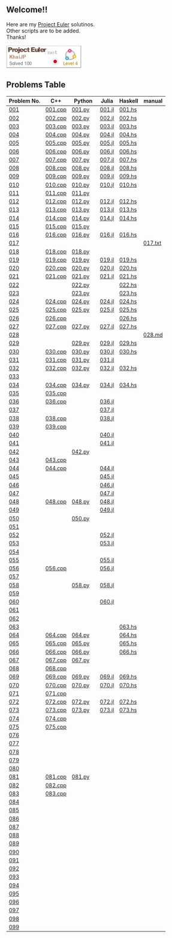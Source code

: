 ## Welcome!!
Here are my [Project Euler](https://projecteuler.net/about) solutinos.  
Other scripts are to be added.  
Thanks!  

![asof 02/Apr/2024](figures/KhaiJP.png)


## Problems Table
| Problem No. | C++ | Python | Julia | Haskell | manual |
| ----------- | --- | ------ | ----- | ------- | ------ |
| [001](https://projecteuler.net/problem=1)  | [001.cpp](\<100/001/001.cpp) | [001.py](\<100/001/001.py) | [001.jl](\<100/001/001.jl) | [001.hs](\<100/001/001.hs) | |
| [002](https://projecteuler.net/problem=2)  | [002.cpp](\<100/002/002.cpp) | [002.py](\<100/002/002.py) | [002.jl](\<100/002/002.jl) | [002.hs](\<100/002/002.hs) | |
| [003](https://projecteuler.net/problem=3)  | [003.cpp](\<100/003/003.cpp) | [003.py](\<100/003/003.py) | [003.jl](\<100/003/003.jl) | [003.hs](\<100/003/003.hs) | |
| [004](https://projecteuler.net/problem=4)  | [004.cpp](\<100/004/004.cpp) | [004.py](\<100/004/004.py) | [004.jl](\<100/004/004.jl) | [004.hs](\<100/004/004.hs) | |
| [005](https://projecteuler.net/problem=5)  | [005.cpp](\<100/005/005.cpp) | [005.py](\<100/005/005.py) | [005.jl](\<100/005/005.jl) | [005.hs](\<100/005/005.hs) | |
| [006](https://projecteuler.net/problem=6)  | [006.cpp](\<100/006/006.cpp) | [006.py](\<100/006/006.py) | [006.jl](\<100/006/006.jl) | [006.hs](\<100/006/006.hs) | |
| [007](https://projecteuler.net/problem=7)  | [007.cpp](\<100/007/007.cpp) | [007.py](\<100/007/007.py) | [007.jl](\<100/007/007.jl) | [007.hs](\<100/007/007.hs) | |
| [008](https://projecteuler.net/problem=8)  | [008.cpp](\<100/008/008.cpp) | [008.py](\<100/008/008.py) | [008.jl](\<100/008/008.jl) | [008.hs](\<100/008/008.hs) | |
| [009](https://projecteuler.net/problem=9)  | [009.cpp](\<100/009/009.cpp) | [009.py](\<100/009/009.py) | [009.jl](\<100/009/009.jl) | [009.hs](\<100/009/009.hs) | |
| [010](https://projecteuler.net/problem=10) | [010.cpp](\<100/010/010.cpp) | [010.py](\<100/010/010.py) | [010.jl](\<100/010/010.jl) | [010.hs](\<100/010/010.hs) | |
| [011](https://projecteuler.net/problem=11) | [011.cpp](\<100/011/011.cpp) | [011.py](\<100/011/011.py) |                            |                            | |
| [012](https://projecteuler.net/problem=12) | [012.cpp](\<100/012/012.cpp) | [012.py](\<100/012/012.py) | [012.jl](\<100/012/012.jl) | [012.hs](\<100/012/012.hs) | |
| [013](https://projecteuler.net/problem=13) | [013.cpp](\<100/013/013.cpp) | [013.py](\<100/013/013.py) | [013.jl](\<100/013/013.jl) | [013.hs](\<100/013/013.hs) | |
| [014](https://projecteuler.net/problem=14) | [014.cpp](\<100/014/014.cpp) | [014.py](\<100/014/014.py) | [014.jl](\<100/014/014.jl) | [014.hs](\<100/014/014.hs) | |
| [015](https://projecteuler.net/problem=15) | [015.cpp](\<100/015/015.cpp) | [015.py](\<100/015/015.py) |                            |                            | |
| [016](https://projecteuler.net/problem=16) | [016.cpp](\<100/016/016.cpp) | [016.py](\<100/016/016.py) | [016.jl](\<100/016/016.jl) | [016.hs](\<100/016/016.hs) | |
| [017](https://projecteuler.net/problem=17) |                              |                            |                            | <!-- [017.hs](\<100/017/017.hs)--> | [017.txt](\<100/017/017.txt) |
| [018](https://projecteuler.net/problem=18) | [018.cpp](\<100/018/018.cpp) | [018.py](\<100/018/018.py) |  |                            | |
| [019](https://projecteuler.net/problem=19) | [019.cpp](\<100/019/019.cpp) | [019.py](\<100/019/019.py) | [019.jl](\<100/019/019.jl) | [019.hs](\<100/019/019.hs) | |
| [020](https://projecteuler.net/problem=20) | [020.cpp](\<100/020/020.cpp) | [020.py](\<100/020/020.py) | [020.jl](\<100/020/020.jl) | [020.hs](\<100/020/020.hs) | |
| [021](https://projecteuler.net/problem=21) | [021.cpp](\<100/021/021.cpp) | [021.py](\<100/021/021.py) | [021.jl](\<100/021/021.jl) | [021.hs](\<100/021/021.hs) | |
| [022](https://projecteuler.net/problem=22) |  | [022.py](\<100/022/022.py) |  | [022.hs](\<100/022/022.hs) |  |
| [023](https://projecteuler.net/problem=23) |  | [023.py](\<100/023/023.py) |  | [023.hs](\<100/023/023.hs) | |
| [024](https://projecteuler.net/problem=24) | [024.cpp](\<100/024/024.cpp) | [024.py](\<100/024/024.py) | [024.jl](\<100/024/024.jl) | [024.hs](\<100/024/024.hs) | |
| [025](https://projecteuler.net/problem=25) | [025.cpp](\<100/025/025.cpp) | [025.py](\<100/025/025.py) | [025.jl](\<100/025/025.jl) | [025.hs](\<100/025/025.hs) | |
| [026](https://projecteuler.net/problem=26) | [026.cpp](\<100/026/026.cpp) | <!-- [025.py](\<100/025/025.py) --> | <!-- [025.jl](\<100/025/025.jl) --> | [026.hs](\<100/026/026.hs) | |
| [027](https://projecteuler.net/problem=27) | [027.cpp](\<100/027/027.cpp) | [027.py](\<100/027/027.py)| [027.jl](\<100/027/027.jl) | [027.hs](\<100/027/027.hs) | |
| [028](https://projecteuler.net/problem=28) | <!-- [028.cpp](\<100/028/028.cpp) --> | <!-- [028.py](\<100/028/028.py) --> | <!-- [028.jl](\<100/028/028.jl) --> |                           | [028.md](\<100/028/028.md) |
| [029](https://projecteuler.net/problem=29) | <!-- [029.cpp](\<100/029/029.cpp) --> | [029.py](\<100/029/029.py) | [029.jl](\<100/029/029.jl) | [029.hs](\<100/029/029.hs) | |
| [030](https://projecteuler.net/problem=30) | [030.cpp](\<100/030/030.cpp) | [030.py](\<100/030/030.py) | [030.jl](\<100/030/030.jl) | [030.hs](\<100/030/030.hs) | |
| [031](https://projecteuler.net/problem=31) | [031.cpp](\<100/031/031.cpp) | [031.py](\<100/031/031.py) | [031.jl](\<100/031/031.jl) |                            | |
| [032](https://projecteuler.net/problem=32) | [032.cpp](\<100/032/032.cpp) | [032.py](\<100/032/032.py) | [032.jl](\<100/032/032.jl) | [032.hs](\<100/032/032.hs) | |
| [033](https://projecteuler.net/problem=33) | <!-- [033.cpp](\<100/033/033.cpp) --> | <!-- [033.py](\<100/033/033.py) --> | <!-- [033.jl](\<100/033/033.jl) --> |                            | |
| [034](https://projecteuler.net/problem=34) | [034.cpp](\<100/034/034.cpp) | [034.py](\<100/034/034.py) | [034.jl](\<100/034/034.jl) | [034.hs](\<100/034/034.hs) | |
| [035](https://projecteuler.net/problem=35) | [035.cpp](\<100/035/035.cpp) | <!-- [035.py](\<100/035/035.py) --> | <!-- [035.jl](\<100/035/035.jl) --> |                            | |
| [036](https://projecteuler.net/problem=36) | [036.cpp](\<100/036/036.cpp) | <!-- [036.py](\<100/036/036.py) --> | [036.jl](\<100/036/036.jl) |                            | |
| [037](https://projecteuler.net/problem=37) | <!-- [037.cpp](\<100/037/037.cpp) --> | <!-- [037.py](\<100/037/037.py) --> | [037.jl](\<100/037/037.jl) |                            | |
| [038](https://projecteuler.net/problem=38) | [038.cpp](\<100/038/038.cpp) | <!-- [038.py](\<100/038/038.py) --> | [038.jl](\<100/038/038.jl) |                            | |
| [039](https://projecteuler.net/problem=39) | [039.cpp](\<100/039/039.cpp) | <!-- [039.py](\<100/039/039.py) --> | <!-- [039.jl](\<100/039/039.jl) --> |                            | |
| [040](https://projecteuler.net/problem=40) | <!-- [040.cpp](\<100/040/040.cpp) --> | <!-- [040.py](\<100/040/040.py) --> | [040.jl](\<100/040/040.jl) |                            | |
| [041](https://projecteuler.net/problem=41) | <!-- [041.cpp](\<100/041/041.cpp) --> | <!-- [041.py](\<100/041/041.py) --> | [041.jl](\<100/041/041.jl) |                            | |
| [042](https://projecteuler.net/problem=42) | <!-- [042.cpp](\<100/042/042.cpp) --> | [042.py](\<100/042/042.py) | <!-- [042.jl](\<100/042/042.jl) --> |                            | |
| [043](https://projecteuler.net/problem=43) | [043.cpp](\<100/043/043.cpp) | <!-- [043.py](\<100/043/043.py) --> | <!-- [043.jl](\<100/043/043.jl) --> |                            | |
| [044](https://projecteuler.net/problem=44) | [044.cpp](\<100/044/044.cpp) | <!-- [044.py](\<100/044/044.py) --> | [044.jl](\<100/044/044.jl) |                            | |
| [045](https://projecteuler.net/problem=45) | <!-- [045.cpp](\<100/045/045.cpp) --> | <!-- [045.py](\<100/045/045.py) --> | [045.jl](\<100/045/045.jl) |                            | |
| [046](https://projecteuler.net/problem=46) | <!-- [046.cpp](\<100/046/046.cpp) --> | <!-- [046.py](\<100/046/046.py) --> | [046.jl](\<100/046/046.jl) |                            | |
| [047](https://projecteuler.net/problem=47) | <!-- [047.cpp](\<100/047/047.cpp) --> | <!-- [047.py](\<100/047/047.py) --> | [047.jl](\<100/047/047.jl) |                            | |
| [048](https://projecteuler.net/problem=48) | [048.cpp](\<100/048/048.cpp) | [048.py](\<100/048/048.py) | [048.jl](\<100/048/048.jl) |                            | |
| [049](https://projecteuler.net/problem=49) | <!-- [049.cpp](\<100/049/049.cpp) --> | <!-- [049.py](\<100/049/049.py) --> | [049.jl](\<100/049/049.jl) |                            | |
| [050](https://projecteuler.net/problem=50) | <!-- [050.cpp](\<100/050/050.cpp) --> | [050.py](\<100/050/050.py) | <!-- [050.jl](\<100/050/050.jl) --> |                            | |
| [051](https://projecteuler.net/problem=51) | <!-- [051.cpp](\<100/051/051.cpp) --> | <!-- [051.py](\<100/051/051.py) --> | <!-- [051.jl](\<100/051/051.jl) --> |                            | |
| [052](https://projecteuler.net/problem=52) | <!-- [052.cpp](\<100/052/052.cpp) --> | <!-- [052.py](\<100/052/052.py) --> | [052.jl](\<100/052/052.jl) |                            | |
| [053](https://projecteuler.net/problem=53) | <!-- [053.cpp](\<100/053/053.cpp) --> | <!-- [053.py](\<100/053/053.py) --> | [053.jl](\<100/053/053.jl) |                            | |
| [054](https://projecteuler.net/problem=54) | <!-- [054.cpp](\<100/054/054.cpp) --> | <!-- [054.py](\<100/054/054.py) --> | <!-- [054.jl](\<100/054/054.jl) --> |                            | |
| [055](https://projecteuler.net/problem=55) | <!-- [055.cpp](\<100/055/055.cpp) --> | <!-- [055.py](\<100/055/055.py) --> | [055.jl](\<100/055/055.jl) |                            | |
| [056](https://projecteuler.net/problem=56) | [056.cpp](\<100/056/056.cpp) | <!-- [056.py](\<100/056/056.py) --> | [056.jl](\<100/056/056.jl) |                            | |
| [057](https://projecteuler.net/problem=57) | <!-- [057.cpp](\<100/057/057.cpp) --> | <!-- [057.py](\<100/057/057.py) --> | <!-- [057.jl](\<100/057/057.jl) --> |                            | |
| [058](https://projecteuler.net/problem=58) | <!-- [058.cpp](\<100/058/058.cpp) --> | [058.py](\<100/058/058.py) | [058.jl](\<100/058/058.jl) |                            | |
| [059](https://projecteuler.net/problem=59) | <!-- [059.cpp](\<100/059/059.cpp) --> | <!-- [059.py](\<100/059/059.py) --> | <!-- [059.jl](\<100/059/059.jl) --> |                            | |
| [060](https://projecteuler.net/problem=60) | <!-- [060.cpp](\<100/060/060.cpp) --> | <!-- [060.py](\<100/060/060.py) --> | [060.jl](\<100/060/060.jl) |                            | |
| [061](https://projecteuler.net/problem=61) | <!-- [061.cpp](\<100/061/061.cpp) --> | <!-- [061.py](\<100/061/061.py) --> | <!-- [061.jl](\<100/061/061.jl) --> |                            | |
| [062](https://projecteuler.net/problem=62) | <!-- [062.cpp](\<100/062/062.cpp) --> | <!-- [062.py](\<100/062/062.py) --> | <!-- [062.jl](\<100/062/062.jl) --> |                            | |
| [063](https://projecteuler.net/problem=63) | <!-- [063.cpp](\<100/063/063.cpp) --> | <!-- [063.py](\<100/063/063.py) --> | <!-- [063.jl](\<100/063/063.jl) --> | [063.hs](\<100/063/063.hs) | |
| [064](https://projecteuler.net/problem=64) | [064.cpp](\<100/064/064.cpp) | [064.py](\<100/064/064.py) | <!-- [064.jl](\<100/064/064.jl) --> | [064.hs](\<100/064/064.hs) | |
| [065](https://projecteuler.net/problem=65) | [065.cpp](\<100/065/065.cpp) | [065.py](\<100/065/065.py) | <!-- [065.jl](\<100/065/065.jl) --> | [065.hs](\<100/065/065.hs) | |
| [066](https://projecteuler.net/problem=66) | [066.cpp](\<100/066/066.cpp) | [066.py](\<100/066/066.py)　| <!-- [066.jl](\<100/066/066.jl) --> | [066.hs](\<100/066/066.hs) | |
| [067](https://projecteuler.net/problem=67) | [067.cpp](\<100/067/067.cpp) | [067.py](\<100/067/067.py) | <!-- [067.jl](\<100/067/067.jl) --> |                            | |
| [068](https://projecteuler.net/problem=68) | [068.cpp](\<100/068/068.cpp) | <!-- [068.py](\<100/068/068.py) --> | <!-- [068.jl](\<100/068/068.jl) --> |                            | |
| [069](https://projecteuler.net/problem=69) | [069.cpp](\<100/069/069.cpp) | [069.py](\<100/069/069.py) | [069.jl](\<100/069/069.jl) | [069.hs](\<100/069/069.hs) | |
| [070](https://projecteuler.net/problem=70) | [070.cpp](\<100/070/070.cpp) | [070.py](\<100/070/070.py) | [070.jl](\<100/070/070.jl) | [070.hs](\<100/070/070.hs) | |
| [071](https://projecteuler.net/problem=71) | [071.cpp](\<100/071/071.cpp) | <!-- [071.py](\<100/071/071.py) --> | <!-- [071.jl](\<100/071/071.jl) --> |                            | |
| [072](https://projecteuler.net/problem=72) | [072.cpp](\<100/072/072.cpp) | [072.py](\<100/072/072.py) | [072.jl](\<100/072/072.jl) | [072.hs](\<100/072/072.hs) | |
| [073](https://projecteuler.net/problem=73) | [073.cpp](\<100/073/073.cpp) | [073.py](\<100/073/073.py) | [073.jl](\<100/073/073.jl) | [073.hs](\<100/073/073.hs) | |
| [074](https://projecteuler.net/problem=74) | [074.cpp](\<100/074/074.cpp) | <!-- [074.py](\<100/074/074.py) --> | <!-- [074.jl](\<100/074/074.jl) --> |                            | |
| [075](https://projecteuler.net/problem=75) | [075.cpp](\<100/075/075.cpp) | <!-- [075.py](\<100/075/075.py) --> | <!-- [075.jl](\<100/075/075.jl) --> |                            | |
| [076](https://projecteuler.net/problem=76) | <!-- [076.cpp](\<100/076/076.cpp) --> | <!-- [076.py](\<100/076/076.py) --> | <!-- [076.jl](\<100/076/076.jl) --> |                            | |
| [077](https://projecteuler.net/problem=77) | <!-- [077.cpp](\<100/077/077.cpp) --> | <!-- [077.py](\<100/077/077.py) --> | <!-- [077.jl](\<100/077/077.jl) --> |                            | |
| [078](https://projecteuler.net/problem=78) | <!-- [078.cpp](\<100/078/078.cpp) --> | <!-- [078.py](\<100/078/078.py) --> | <!-- [078.jl](\<100/078/078.jl) --> |                            | |
| [079](https://projecteuler.net/problem=79) | <!-- [079.cpp](\<100/079/079.cpp) --> | <!-- [079.py](\<100/079/079.py) --> | <!-- [079.jl](\<100/079/079.jl) --> |                            | |
| [080](https://projecteuler.net/problem=80) | <!-- [080.cpp](\<100/080/080.cpp) --> | <!-- [080.py](\<100/080/080.py) --> | <!-- [080.jl](\<100/080/080.jl) --> |                            | |
| [081](https://projecteuler.net/problem=81) | [081.cpp](\<100/081/081.cpp) | [081.py](\<100/081/081.py) | <!-- [081.jl](\<100/081/081.jl) --> |                            | |
| [082](https://projecteuler.net/problem=82) | [082.cpp](\<100/082/082.cpp) | <!-- [082.py](\<100/082/082.py) --> | <!-- [082.jl](\<100/082/082.jl) --> |                            | |
| [083](https://projecteuler.net/problem=83) | [083.cpp](\<100/083/083.cpp) | <!-- [083.py](\<100/083/083.py) --> | <!-- [083.jl](\<100/083/083.jl) --> |                            | |
| [084](https://projecteuler.net/problem=84) | <!-- [084.cpp](\<100/084/084.cpp) --> | <!-- [084.py](\<100/084/084.py) --> | <!-- [084.jl](\<100/084/084.jl) --> |                            | |
| [085](https://projecteuler.net/problem=85) | <!-- [085.cpp](\<100/085/085.cpp) --> | <!-- [085.py](\<100/085/085.py) --> | <!-- [085.jl](\<100/085/085.jl) --> |                            | |
| [086](https://projecteuler.net/problem=86) | <!-- [086.cpp](\<100/086/086.cpp) --> | <!-- [086.py](\<100/086/086.py) --> | <!-- [086.jl](\<100/086/086.jl) --> |                            | |
| [087](https://projecteuler.net/problem=87) | <!-- [087.cpp](\<100/087/087.cpp) --> | <!-- [087.py](\<100/087/087.py) --> | <!-- [087.jl](\<100/087/087.jl) --> |                            | |
| [088](https://projecteuler.net/problem=88) | <!-- [088.cpp](\<100/088/088.cpp) --> | <!-- [088.py](\<100/088/088.py) --> | <!-- [088.jl](\<100/088/088.jl) --> |                            | |
| [089](https://projecteuler.net/problem=89) | <!-- [089.cpp](\<100/089/089.cpp) --> | <!-- [089.py](\<100/089/089.py) --> | <!-- [089.jl](\<100/089/089.jl) --> |                            | |
| [090](https://projecteuler.net/problem=90) | <!-- [090.cpp](\<100/090/090.cpp) --> | <!-- [090.py](\<100/090/090.py) --> | <!-- [090.jl](\<100/090/090.jl) --> |                            | |
| [091](https://projecteuler.net/problem=91) | <!-- [091.cpp](\<100/091/091.cpp) --> | <!-- [091.py](\<100/091/091.py) --> | <!-- [091.jl](\<100/091/091.jl) --> |                            | |
| [092](https://projecteuler.net/problem=92) | <!-- [092.cpp](\<100/092/092.cpp) --> | <!-- [092.py](\<100/092/092.py) --> | <!-- [092.jl](\<100/092/092.jl) --> |                            | |
| [093](https://projecteuler.net/problem=93) | <!-- [093.cpp](\<100/093/093.cpp) --> | <!-- [093.py](\<100/093/093.py) --> | <!-- [093.jl](\<100/093/093.jl) --> |                            | |
| [094](https://projecteuler.net/problem=94) | <!-- [094.cpp](\<100/094/094.cpp) --> | <!-- [094.py](\<100/094/094.py) --> | <!-- [094.jl](\<100/094/094.jl) --> |                            | |
| [095](https://projecteuler.net/problem=95) | <!-- [095.cpp](\<100/095/095.cpp) --> | <!-- [095.py](\<100/095/095.py) --> | <!-- [095.jl](\<100/095/095.jl) --> |                            | |
| [096](https://projecteuler.net/problem=96) | <!-- [096.cpp](\<100/096/096.cpp) --> | <!-- [096.py](\<100/096/096.py) --> | <!-- [096.jl](\<100/096/096.jl) --> |                            | |
| [097](https://projecteuler.net/problem=97) | <!-- [097.cpp](\<100/097/097.cpp) --> | <!-- [097.py](\<100/097/097.py) --> | <!-- [097.jl](\<100/097/097.jl) --> |                            | |
| [098](https://projecteuler.net/problem=98) | <!-- [098.cpp](\<100/098/098.cpp) --> | <!-- [098.py](\<100/098/098.py) --> | <!-- [098.jl](\<100/098/098.jl) --> |                            | |
| [099](https://projecteuler.net/problem=99) | <!-- [099.cpp](\<100/099/099.cpp) --> | <!-- [099.py](\<100/099/099.py) --> | <!-- [099.jl](\<100/099/099.jl) --> |                            | |
